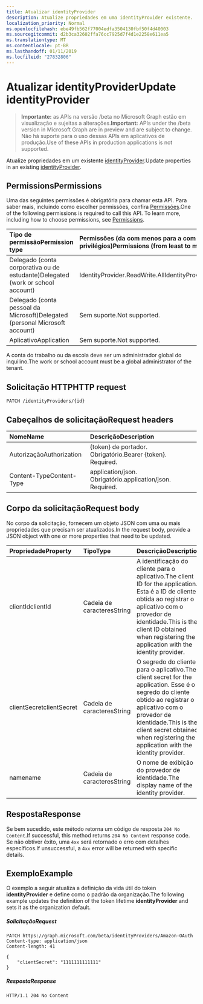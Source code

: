 ```yaml
---
title: Atualizar identityProvider
description: Atualize propriedades em uma identityProvider existente.
localization_priority: Normal
ms.openlocfilehash: ebe49fb562f77004edfa3504130fbf50f4d40003
ms.sourcegitcommit: d2b3ca32602ffa76cc7925d7f4d1e2258e611ea5
ms.translationtype: MT
ms.contentlocale: pt-BR
ms.lasthandoff: 01/11/2019
ms.locfileid: "27832806"
---
```

# <a name="update-identityprovider"></a><span data-ttu-id="1e0f8-103">Atualizar identityProvider</span><span class="sxs-lookup"><span data-stu-id="1e0f8-103">Update identityProvider</span></span>

> <span data-ttu-id="1e0f8-104">**Importante:** as APIs na versão /beta no Microsoft Graph estão em visualização e sujeitas a alterações.</span><span class="sxs-lookup"><span data-stu-id="1e0f8-104">**Important:** APIs under the /beta version in Microsoft Graph are in preview and are subject to change.</span></span> <span data-ttu-id="1e0f8-105">Não há suporte para o uso dessas APIs em aplicativos de produção.</span><span class="sxs-lookup"><span data-stu-id="1e0f8-105">Use of these APIs in production applications is not supported.</span></span>

<span data-ttu-id="1e0f8-106">Atualize propriedades em um existente [identityProvider](../resources/identityprovider.md).</span><span class="sxs-lookup"><span data-stu-id="1e0f8-106">Update properties in an existing [identityProvider](../resources/identityprovider.md).</span></span>

## <a name="permissions"></a><span data-ttu-id="1e0f8-107">Permissions</span><span class="sxs-lookup"><span data-stu-id="1e0f8-107">Permissions</span></span>

<span data-ttu-id="1e0f8-p102">Uma das seguintes permissões é obrigatória para chamar esta API. Para saber mais, incluindo como escolher permissões, confira [Permissões](/graph/permissions-reference).</span><span class="sxs-lookup"><span data-stu-id="1e0f8-p102">One of the following permissions is required to call this API. To learn more, including how to choose permissions, see [Permissions](/graph/permissions-reference).</span></span>

|<span data-ttu-id="1e0f8-110">Tipo de permissão</span><span class="sxs-lookup"><span data-stu-id="1e0f8-110">Permission type</span></span>      | <span data-ttu-id="1e0f8-111">Permissões (da com menos para a com mais privilégios)</span><span class="sxs-lookup"><span data-stu-id="1e0f8-111">Permissions (from least to most privileged)</span></span>              |
|:--------------------|:---------------------------------------------------------|
|<span data-ttu-id="1e0f8-112">Delegado (conta corporativa ou de estudante)</span><span class="sxs-lookup"><span data-stu-id="1e0f8-112">Delegated (work or school account)</span></span>|<span data-ttu-id="1e0f8-113">IdentityProvider.ReadWrite.All</span><span class="sxs-lookup"><span data-stu-id="1e0f8-113">IdentityProvider.ReadWrite.All</span></span>|
|<span data-ttu-id="1e0f8-114">Delegado (conta pessoal da Microsoft)</span><span class="sxs-lookup"><span data-stu-id="1e0f8-114">Delegated (personal Microsoft account)</span></span>| <span data-ttu-id="1e0f8-115">Sem suporte.</span><span class="sxs-lookup"><span data-stu-id="1e0f8-115">Not supported.</span></span>|
|<span data-ttu-id="1e0f8-116">Aplicativo</span><span class="sxs-lookup"><span data-stu-id="1e0f8-116">Application</span></span>|<span data-ttu-id="1e0f8-117">Sem suporte.</span><span class="sxs-lookup"><span data-stu-id="1e0f8-117">Not supported.</span></span>|

<span data-ttu-id="1e0f8-118">A conta do trabalho ou da escola deve ser um administrador global do inquilino.</span><span class="sxs-lookup"><span data-stu-id="1e0f8-118">The work or school account must be a global administrator of the tenant.</span></span>

## <a name="http-request"></a><span data-ttu-id="1e0f8-119">Solicitação HTTP</span><span class="sxs-lookup"><span data-stu-id="1e0f8-119">HTTP request</span></span>

<!-- { "blockType": "ignored" } -->
```http
PATCH /identityProviders/{id}
```

## <a name="request-headers"></a><span data-ttu-id="1e0f8-120">Cabeçalhos de solicitação</span><span class="sxs-lookup"><span data-stu-id="1e0f8-120">Request headers</span></span>

|<span data-ttu-id="1e0f8-121">Nome</span><span class="sxs-lookup"><span data-stu-id="1e0f8-121">Name</span></span>|<span data-ttu-id="1e0f8-122">Descrição</span><span class="sxs-lookup"><span data-stu-id="1e0f8-122">Description</span></span>|
|:---------------|:----------|
|<span data-ttu-id="1e0f8-123">Autorização</span><span class="sxs-lookup"><span data-stu-id="1e0f8-123">Authorization</span></span>|<span data-ttu-id="1e0f8-p103">{token} de portador. Obrigatório.</span><span class="sxs-lookup"><span data-stu-id="1e0f8-p103">Bearer {token}. Required.</span></span>|
|<span data-ttu-id="1e0f8-126">Content-Type</span><span class="sxs-lookup"><span data-stu-id="1e0f8-126">Content-Type</span></span>|<span data-ttu-id="1e0f8-p104">application/json. Obrigatório.</span><span class="sxs-lookup"><span data-stu-id="1e0f8-p104">application/json. Required.</span></span>|

## <a name="request-body"></a><span data-ttu-id="1e0f8-129">Corpo da solicitação</span><span class="sxs-lookup"><span data-stu-id="1e0f8-129">Request body</span></span>

<span data-ttu-id="1e0f8-130">No corpo da solicitação, fornecem um objeto JSON com uma ou mais propriedades que precisam ser atualizados.</span><span class="sxs-lookup"><span data-stu-id="1e0f8-130">In the request body, provide a JSON object with one or more properties that need to be updated.</span></span>

|<span data-ttu-id="1e0f8-131">Propriedade</span><span class="sxs-lookup"><span data-stu-id="1e0f8-131">Property</span></span>|<span data-ttu-id="1e0f8-132">Tipo</span><span class="sxs-lookup"><span data-stu-id="1e0f8-132">Type</span></span>|<span data-ttu-id="1e0f8-133">Descrição</span><span class="sxs-lookup"><span data-stu-id="1e0f8-133">Description</span></span>|
|:---------------|:--------|:----------|
|<span data-ttu-id="1e0f8-134">clientId</span><span class="sxs-lookup"><span data-stu-id="1e0f8-134">clientId</span></span>|<span data-ttu-id="1e0f8-135">Cadeia de caracteres</span><span class="sxs-lookup"><span data-stu-id="1e0f8-135">String</span></span>|<span data-ttu-id="1e0f8-136">A identificação do cliente para o aplicativo.</span><span class="sxs-lookup"><span data-stu-id="1e0f8-136">The client ID for the application.</span></span> <span data-ttu-id="1e0f8-137">Esta é a ID de cliente obtida ao registrar o aplicativo com o provedor de identidade.</span><span class="sxs-lookup"><span data-stu-id="1e0f8-137">This is the client ID obtained when registering the application with the identity provider.</span></span>|
|<span data-ttu-id="1e0f8-138">clientSecret</span><span class="sxs-lookup"><span data-stu-id="1e0f8-138">clientSecret</span></span>|<span data-ttu-id="1e0f8-139">Cadeia de caracteres</span><span class="sxs-lookup"><span data-stu-id="1e0f8-139">String</span></span>|<span data-ttu-id="1e0f8-140">O segredo do cliente para o aplicativo.</span><span class="sxs-lookup"><span data-stu-id="1e0f8-140">The client secret for the application.</span></span> <span data-ttu-id="1e0f8-141">Esse é o segredo do cliente obtido ao registrar o aplicativo com o provedor de identidade.</span><span class="sxs-lookup"><span data-stu-id="1e0f8-141">This is the client secret obtained when registering the application with the identity provider.</span></span>|
|<span data-ttu-id="1e0f8-142">name</span><span class="sxs-lookup"><span data-stu-id="1e0f8-142">name</span></span>|<span data-ttu-id="1e0f8-143">Cadeia de caracteres</span><span class="sxs-lookup"><span data-stu-id="1e0f8-143">String</span></span>|<span data-ttu-id="1e0f8-144">O nome de exibição do provedor de identidade.</span><span class="sxs-lookup"><span data-stu-id="1e0f8-144">The display name of the identity provider.</span></span>|

## <a name="response"></a><span data-ttu-id="1e0f8-145">Resposta</span><span class="sxs-lookup"><span data-stu-id="1e0f8-145">Response</span></span>

<span data-ttu-id="1e0f8-146">Se bem sucedido, este método retorna um código de resposta `204 No Content`.</span><span class="sxs-lookup"><span data-stu-id="1e0f8-146">If successful, this method returns `204 No Content` response code.</span></span> <span data-ttu-id="1e0f8-147">Se não obtiver êxito, uma `4xx` será retornado o erro com detalhes específicos.</span><span class="sxs-lookup"><span data-stu-id="1e0f8-147">If unsuccessful, a `4xx` error will be returned with specific details.</span></span>

## <a name="example"></a><span data-ttu-id="1e0f8-148">Exemplo</span><span class="sxs-lookup"><span data-stu-id="1e0f8-148">Example</span></span>

<span data-ttu-id="1e0f8-149">O exemplo a seguir atualiza a definição da vida útil do token **identityProvider** e define como o padrão da organização.</span><span class="sxs-lookup"><span data-stu-id="1e0f8-149">The following example updates the definition of the token lifetime **identityProvider** and sets it as the organization default.</span></span>

##### <a name="request"></a><span data-ttu-id="1e0f8-150">Solicitação</span><span class="sxs-lookup"><span data-stu-id="1e0f8-150">Request</span></span>

<!-- {
  "blockType": "request",
  "name": "update_identityprovider"
}-->
```http
PATCH https://graph.microsoft.com/beta/identityProviders/Amazon-OAuth
Content-type: application/json
Content-length: 41

{
    "clientSecret": "1111111111111"
}
```

##### <a name="response"></a><span data-ttu-id="1e0f8-151">Resposta</span><span class="sxs-lookup"><span data-stu-id="1e0f8-151">Response</span></span>

<!-- {
  "blockType": "response",
  "truncated": true
} -->
```http
HTTP/1.1 204 No Content
```

<!-- uuid: 8fcb5dbc-d5aa-4681-8e31-b001d5168d79
2015-10-25 14:57:30 UTC -->
<!-- {
  "type": "#page.annotation",
  "description": "Update identityProvider",
  "keywords": "",
  "section": "documentation",
  "tocPath": ""
}-->
